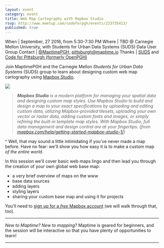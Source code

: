 ```yaml
---
layout: event
category: event
title: Web Map Cartography with Mapbox Studio
rsvp: http://www.meetup.com/codeforpgh/events/233735413/
published: true
---
```


When | September, 27 2016, from 5:30-7:30 PM
Where | TBD @ Carnegie Mellon University, with Students for Urban Data Systems (SUDS) Data User Group
Contact	| [@MaptimePGH](http://twitter.com/maptimePGH), [pittsburgh@maptime.io](mailto:pittsburgh@maptime.io)
Thanks | [SUDS](https://thebridge.cmu.edu/organization/SUDS) and [Code for Pittsburgh (formerly OpenPGH)](http://codeforpittsburgh.github.io)

Join MaptimePGH and the Carnegie Mellon *Students for Urban Data Systems* (SUDS) group to learn about designing custom web map cartography using [Mapbox Studio](https://www.mapbox.com/studio/).

<a href="https://www.mapbox.com/help/getting-started-mapbox-studio-2/"><img style="position:relative;left:0px;" src="https://www.mapbox.com/help/img/studio/editor-new-layer.gif"/></a>

> ***Mapbox Studio** is a modern platform for managing your spatial data and designing custom map styles. Use Mapbox Studio to build and design a map to your exact specifications by uploading and editing custom data, utilizing Mapbox-provided tilesets, uploading your own vector or raster data, adding custom fonts and images, or simply refining the built-in template map styles. With Mapbox Studio, full data management and design control are at your fingertips. (from [mapbox.com/help/getting-started-mapbox-studio-1/](https://www.mapbox.com/help/getting-started-mapbox-studio-1/))*

^ Well, that may sound a little intimidating if you've never made a map before. Have no fear: we'll show you how easy it is to make a custom map *of the entire world*.

In this session we'll cover basic web maps lingo and then lead you through the creation of your own global web base map:

* a very brief overview of maps on the www
* base data sources
* adding layers
* styling layers
* sharing your custom base map and using it for projects

You'll need to [sign up for a *free* Mapbox account](https://www.mapbox.com/signup/) (we will walk through that, too).

---

*New to Maptime? New to mapping?* Maptime is geared for beginners, and the session will be interactive so that you have plenty of opportunities to learn!

---
